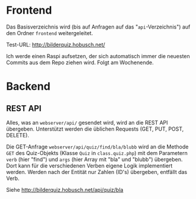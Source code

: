 # Frontend

Das Basisverzeichnis wird (bis auf Anfragen auf das "`api`-Verzeichnis") auf den Ordner `frontend` weitergeleitet.

Test-URL: http://bilderquiz.hobusch.net/

Ich werde einen Raspi aufsetzen, der sich automatisch immer die neuesten Commits aus dem Repo ziehen wird. Folgt am Wochenende.

# Backend

## REST API

Alles, was an `webserver/api/` gesendet wird, wird an die REST API übergeben. Unterstützt werden die üblichen Requests (GET, PUT, POST, DELETE).

Die GET-Anfrage `webserver/api/quiz/find/bla/blubb` wird an die Methode `GET` des Quiz-Objekts (Klasse `Quiz` in `class.quiz.php`) mit dem Parametern `verb` (hier "find") und `args` (hier Array mit "bla" und "blubb") übergeben.
Dort kann für die verschiedenen Verben eigene Logik implementiert werden.
Werden nach der Entität nur Zahlen (ID's) übergeben, entfällt das Verb.

Siehe http://bilderquiz.hobusch.net/api/quiz/bla
